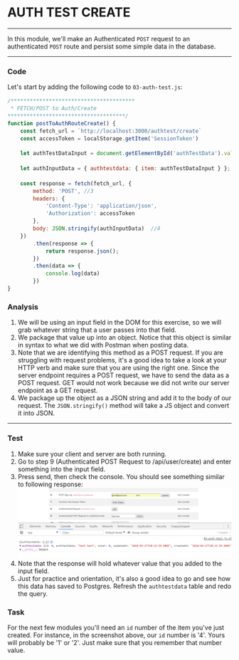 # AUTH TEST CREATE
---
In this module, we'll make an Authenticated `POST` request to an authenticated `POST` route and persist some simple data in the database.

<hr />

### Code
Let's start by adding the following code to `03-auth-test.js`:

```js
/***************************************
 * FETCH/POST to Auth/Create
*************************************/
function postToAuthRouteCreate() {
	const fetch_url = `http://localhost:3000/authtest/create` 
	const accessToken = localStorage.getItem('SessionToken')

	let authTestDataInput = document.getElementById('authTestData').value; //1

	let authInputData = { authtestdata: { item: authTestDataInput } }; //2

	const response = fetch(fetch_url, {
		method: 'POST', //3
		headers: {
			'Content-Type': 'application/json',
			'Authorization': accessToken
		},
		body: JSON.stringify(authInputData)  //4
	})
		.then(response => {
			return response.json();
		})
		.then(data => {
			console.log(data)
		})
}
```

### Analysis
1. We will be using an input field in the DOM for this exercise, so we will grab whatever string that a user passes into that field. 
2. We package that value up into an object. Notice that this object is similar in syntax to what we did with Postman when posting data. 
3. Note that we are identifying this method as a POST request. If you are struggling with request problems, it's a good idea to take a look at your HTTP verb and make sure that you are using the right one. Since the server endpoint requires a POST request, we have to send the data as a POST request. GET would not work because we did not write our server endpoint as a GET request.
4. We package up the object as a JSON string and add it to the body of our request. The `JSON.stringify()` method will take a JS object and convert it into JSON.

<hr />

### Test
1. Make sure your client and server are both running.
2. Go to step 9 (Authenticated POST Request to /api/user/create) and enter something into the input field.
3. Press send, then check the console. You should see something similar to following response:
![screenshot](assets/05-auth-create.PNG) 
4. Note that the response will hold whatever value that you added to the input field.
5. Just for practice and orientation, it's also a good idea to go and see how this data has saved to Postgres. Refresh the `authtestdata` table and redo the query.

### Task
For the next few modules you'll need an `id` number of the item you've just created. For instance, in the screenshot above, our `id` number is '4'. Yours will probably be '1' or '2'. Just make sure that you remember that number value.  